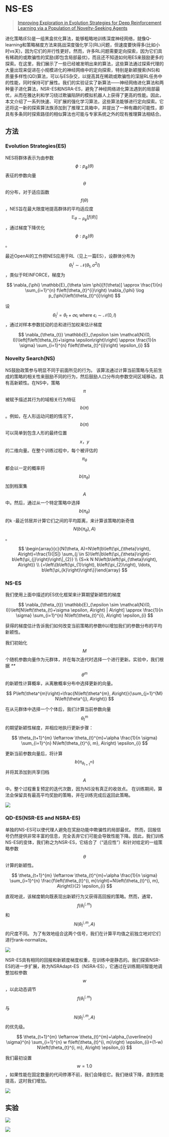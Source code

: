 # NS-ES

> [Improving Exploration in Evolution Strategies for Deep Reinforcement Learning via a Population of Novelty-Seeking Agents](https://arxiv.org/abs/1712.06560)

进化策略\(ES\)是一组黑盒优化算法，能够粗略地训练深度神经网络，就像Q-learning和策略梯度方法来挑战深度强化学习\(RL\)问题，但速度要快得多\(比如小时vs天\)，因为它们的并行性更好。然而，许多RL问题需要定向探索，因为它们具有稀疏的或欺骗性的奖励\(即包含局部最优\)，而且还不知道如何用ES来鼓励更多的探索。在这里，我们展示了一些已经被发明出来的算法，这些算法通过探索代理的大量出现来促进在小规模进化的神经网络中的定向探索，特别是新颖搜索\(NS\)和质量多样性\(QD\)算法，可以与ES杂交，以提高其在稀疏或欺骗性的深层RL任务中的性能，同时保持可扩展性。我们的实验证实了新算法——神经网络进化算法和两种量子进化算法，NSR-ES和NSRA-ES，避免了神经网络进化算法遇到的局部最优，从而在雅达利和学习绕过欺骗陷阱的模拟机器人上获得了更高的性能。因此，本文介绍了一系列快速、可扩展的强化学习算法，这些算法能够进行定向探索。它还将这一新的探索算法族添加到了推理工具箱中，并提出了一种有趣的可能性，即具有多条同时探索路径的相似算法也可能与专家系统之外的现有推理算法相结合。

## 方法

### Evolution Strategies\(ES\)

NES将群体表示为由参数 $$\phi : p_{\phi}(\theta)$$ 表征的参数向量 $$θ$$ 的分布，对于适应函数 $$f(\theta)$$ ，NES旨在最大限度地提高群体的平均适应度 $$\mathbb{E}_{\theta \sim p_{\phi}}[f(\theta)]$$ ，通过梯度下降优化$$\phi : p_{\phi}(\theta)$$ 。

最近OpenAI的工作把NES应用于RL（见上一篇ES），设群体分布为 $$\theta_{t}^{i} \sim \mathcal{N}\left(\theta_{t}, \sigma^{2} I\right)$$ ，类似于REINFORCE，梯度为

$$
\nabla_{\phi} \mathbb{E}_{\theta \sim \phi}[f(\theta)] \approx \frac{1}{n} \sum_{i=1}^{n} f\left(\theta_{t}^{i}\right) \nabla_{\phi} \log p_{\phi}\left(\theta_{t}^{i}\right)
$$

设 $$\theta_{t}^{i}=\theta_{t}+\sigma \epsilon_{i} \text { where } \epsilon_{i} \sim \mathcal{N}(0, I)$$ ，通过对样本参数扰动的总和进行加权来估计梯度

$$
\nabla_{\theta_{t}} \mathbb{E}_{\epsilon \sim \mathcal{N}(0, I)}\left[f\left(\theta_{t}+\sigma \epsilon\right)\right] \approx \frac{1}{n \sigma} \sum_{i=1}^{n} f\left(\theta_{t}^{i}\right) \epsilon_{i}
$$

### Novelty Search\(NS\)

NS鼓励政策参与明显不同于前面所见的行为。 该算法通过计算当前策略与先前生成的策略的相关性来鼓励不同的行为，然后鼓励人口分布向参数空间区域移动，具有高新颖性。在NS中，策略 $$π$$ 被赋予描述其行为的域相关行为特征 $$b(π)$$ 。例如，在人形运动问题的情况下， $$b(π)$$ 可以简单到包含人形的最终位置 $${x，y }$$ 的二维向量。在整个训练过程中，每个被评估的 $$π_θ$$ 都会以一定的概率将 $$b\left(\pi_{\theta}\right)$$ 加到档案集 $$A$$ 中。然后，通过从一个特定策略中选择 $$b\left(\pi_{\theta}\right)$$ 的k -最近邻居并计算它们之间的平均距离，来计算该策略的新奇值 $$N\left(b\left(\pi_{\theta}\right), A\right)$$ 。

$$
\begin{array}{c}{N(\theta, A)=N\left(b\left(\pi_{\theta}\right), A\right)=\frac{1}{|S|} \sum_{j \in S}\left\|b\left(\pi_{\theta}\right)-b\left(\pi_{j}\right)\right\|_{2}} \\ {S=k N N\left(b\left(\pi_{\theta}\right), A\right)} \\ {=\left\{b\left(\pi_{1}\right), b\left(\pi_{2}\right), \ldots, b\left(\pi_{k}\right)\right\}}\end{array}
$$

### NS-ES

我们使用上面中描述的ES优化框架来计算期望新颖性的梯度

$$
\nabla_{\theta_{t}} \mathbb{E}_{\epsilon \sim \mathcal{N}(0, I)}\left[N\left(\theta_{t}+\sigma \epsilon, A\right) | A\right] \approx \frac{1}{n \sigma} \sum_{i=1}^{n} N\left(\theta_{t}^{i}, A\right) \epsilon_{i}
$$

获得的梯度估计告诉我们如何改变当前策略的参数θ以增加我们的参数分布的平均新颖性。

我们初始化 $$M$$ 个随机参数向量作为元群体，并在每次迭代时选择一个进行更新。实验中，我们根据 _\*\*_$$\theta^{m}$$ 的新颖性计算概率，从离散概率分布中选择更新的向量。

$$
P\left(\theta^{m}\right)=\frac{N\left(\theta^{m}, A\right)}{\sum_{j=1}^{M} N\left(\theta^{j}, A\right)}
$$

在从元群体中选择一个个体后，我们计算当前参数向量 $$θ^m_t$$ 的期望新颖性梯度，并相应地执行更新步骤：

$$
\theta_{t+1}^{m} \leftarrow \theta_{t}^{m}+\alpha \frac{1}{n \sigma} \sum_{i=1}^{n} N\left(\theta_{t}^{i, m}, A\right) \epsilon_{i}
$$

更新当前参数向量后，将计算 $$b\left(\pi_{\theta_{t+1}^{m}}\right)$$ 并将其添加到共享归档 $$A$$ 中。整个过程重复预定的迭代次数，因为NS没有真正的收敛点。 在训练期间，算法会保留具有最高平均奖励的策略，并在训练完成后返回此策略。

![](../../.gitbook/assets/image-60.png)

### QD-ES\(NSR-ES and NSRA-ES\)

单独的NS-ES可以使代理人避免在奖励功能中欺骗性的局部最优。 然而，回报信号仍然提供非常丰富的信息，完全丢弃它们可能会导致性能下降。因此，我们训练NS-ES的变体，我们称之为NSR-ES，它结合了（“适应性”）和针对给定的一组策略参数 $$\theta$$ 计算的新颖性。

$$
\theta_{t+1}^{m} \leftarrow \theta_{t}^{m}+\alpha \frac{1}{n \sigma} \sum_{i=1}^{n} \frac{f\left(\theta_{t}^{i, m}\right)+N\left(\theta_{t}^{i, m}, A\right)}{2} \epsilon_{i}
$$

直观地说，该梯度朝向既表现出新颖行为又获得高回报的策略。然而，通常， $$f\left(\theta_{t}^{i, m}\right)$$ 和 $$N\left(\theta_{t}^{i, m}, A\right)$$ 的尺度不同。 为了有效地组合这两个信号，我们在计算平均值之前独立地对它们进行rank-normalize。

![](../../.gitbook/assets/image-18.png)

NSR-ES具有相同的回报和新颖度梯度权重，在训练中是静态的。我们探索NSR-ES的进一步扩展，称为NSRAdapt-ES（NSRA-ES），它通过在训练期间智能地调整加权参数 $$w$$ ，以此动态调节 $$f\left(\theta_{t}^{i, m}\right)$$与$$N\left(\theta_{t}^{i, m}, A\right)$$的优先级。

$$
\theta_{t+1}^{m} \leftarrow \theta_{t}^{m}+\alpha_{\overline{n} \sigma}^{n} \sum_{i=1}^{n} w f\left(\theta_{t}^{i, m}\right) \epsilon_{i}+(1-w) N\left(\theta_{t}^{i, m}, A\right) \epsilon_{i}
$$

我们最初设置 $$w = 1.0$$ ，如果性能在固定数量的代间停滞不前，我们会降低它。我们继续下降，直到性能提高，这时我们增加。

![](../../.gitbook/assets/image-82.png)

## 实验

![](../../.gitbook/assets/image-83.png)

![](../../.gitbook/assets/image-54.png)

